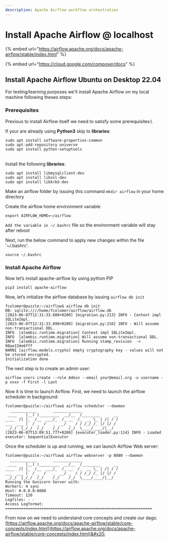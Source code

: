 ```yaml
---
description: Apache Airflow workflow orchestration
---
```


# Install Apache Airflow @ localhost

{% embed url="https://airflow.apache.org/docs/apache-airflow/stable/index.html" %}

{% embed url="https://cloud.google.com/composer/docs" %}

## Install Apache Airflow Ubuntu on Desktop 22.04&#x20;

For testing/learning purposes we'll install Apache Airflow on my local machine following theses steps:

### Prerequisites&#x20;

Previous to install Airflow itself we need to satisfy some prerequisites:\


If your are already using **Python3** skip to **libraries**:

```
sudo apt install software-properties-common
sudo apt-add-repository universe
sudo apt install python-setuptools
```

\
Install the following **libraries**:

```
sudo apt install libmysqlclient-dev
sudo apt install libssl-dev
sudo apt install libkrb5-dev
```

Make an airflow folder by issuing this command `mkdir airflow` in your home directory

Create the airflow home environment variable

```
export AIRFLOW_HOME=~/airflow
```

`Add the variable in ~/.bashrc` file so the environment variable will stay after reboot

Next, run the below command to apply new changes within the file '\~/.bashrc'.

```
source ~/.bashrc
```

### Install Apache Airflow

Now let’s install apache-airflow by using python PIP

```
pip3 install apache-airflow
```

Now, let’s initialize the airflow database by issuing `airflow db init`

```
fcolomer@puzzle:~/airflow$ airflow db init
DB: sqlite:////home/fcolomer/airflow/airflow.db
[2023-06-07T12:31:33.888+0200] {migration.py:213} INFO - Context impl SQLiteImpl.
[2023-06-07T12:31:33.890+0200] {migration.py:216} INFO - Will assume non-transactional DDL.
INFO  [alembic.runtime.migration] Context impl SQLiteImpl.
INFO  [alembic.runtime.migration] Will assume non-transactional DDL.
INFO  [alembic.runtime.migration] Running stamp_revision  -> 98ae134e6fff
WARNI [airflow.models.crypto] empty cryptography key - values will not be stored encrypted.
Initialization done

```

The next step is to create an admin user:

```
airflow users create --role Admin --email your@email.org -u username -p xxxx -f First -l Last
```

Now it is time to launch Airflow. First, we need to launch the airflow scheduler in background:

```
fcolomer@puzzle:~/airflow$ airflow scheduler --daemon
  ____________       _____________
 ____    |__( )_________  __/__  /________      __
____  /| |_  /__  ___/_  /_ __  /_  __ \_ | /| / /
___  ___ |  / _  /   _  __/ _  / / /_/ /_ |/ |/ /
 _/_/  |_/_/  /_/    /_/    /_/  \____/____/|__/
[2023-06-07T13:09:51.777+0200] {executor_loader.py:114} INFO - Loaded executor: SequentialExecutor
```

Once the scheduler is up and running, we can launch Airflow Web server:

```
fcolomer@puzzle:~/airflow$ airflow webserver -p 8080 --daemon
  ____________       _____________
 ____    |__( )_________  __/__  /________      __
____  /| |_  /__  ___/_  /_ __  /_  __ \_ | /| / /
___  ___ |  / _  /   _  __/ _  / / /_/ /_ |/ |/ /
 _/_/  |_/_/  /_/    /_/    /_/  \____/____/|__/
Running the Gunicorn Server with:
Workers: 4 sync
Host: 0.0.0.0:8080
Timeout: 120
Logfiles: - -
Access Logformat: 
=================================================================

```

From now on we need to understand core concepts and create our dags: \
[https://airflow.apache.org/docs/apache-airflow/stable/core-concepts/index.html](https://airflow.apache.org/docs/apache-airflow/stable/core-concepts/index.html)&#x20;
